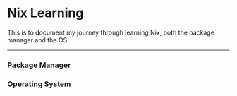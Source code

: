 # Nix Learning

This is to document my journey through learning Nix, both the package manager and the OS.

---

### Package Manager


### Operating System
